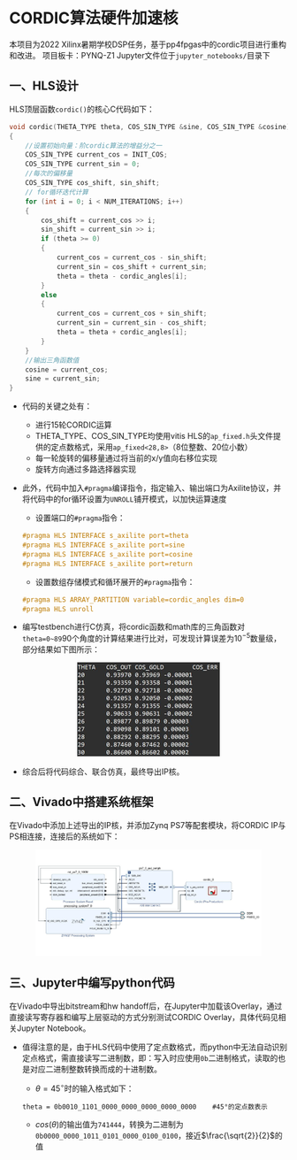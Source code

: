 # CORDIC算法硬件加速核

本项目为2022 Xilinx暑期学校DSP任务，基于pp4fpgas中的cordic项目进行重构和改进。
项目板卡：PYNQ-Z1
Jupyter文件位于`jupyter_notebooks/`目录下

## 一、HLS设计

HLS顶层函数`cordic()`的核心C代码如下：
```c
void cordic(THETA_TYPE theta, COS_SIN_TYPE &sine, COS_SIN_TYPE &cosine)
{
    //设置初始向量：阶cordic算法的增益分之一
    COS_SIN_TYPE current_cos = INIT_COS;
    COS_SIN_TYPE current_sin = 0;
    //每次的偏移量
    COS_SIN_TYPE cos_shift, sin_shift;
    // for循环迭代计算
    for (int i = 0; i < NUM_ITERATIONS; i++)
    {
    	cos_shift = current_cos >> i;
    	sin_shift = current_sin >> i;
    	if (theta >= 0)
    	{
    		current_cos = current_cos - sin_shift;
    		current_sin = cos_shift + current_sin;
    		theta = theta - cordic_angles[i];
    	}
    	else
    	{
    		current_cos = current_cos + sin_shift;
    		current_sin = current_sin - cos_shift;
    		theta = theta + cordic_angles[i];
    	}
    }
    //输出三角函数值
    cosine = current_cos;
    sine = current_sin;
}
```

 - 代码的关键之处有：
     - 进行15轮CORDIC运算
     - THETA_TYPE、COS_SIN_TYPE均使用vitis HLS的`ap_fixed.h`头文件提供的定点数格式，采用`ap_fixed<28,8>`（8位整数、20位小数）
     - 每一轮旋转的偏移量通过将当前的x/y值向右移位实现
     - 旋转方向通过多路选择器实现

 - 此外，代码中加入`#pragma`编译指令，指定输入、输出端口为Axilite协议，并将代码中的for循环设置为`UNROLL`铺开模式，以加快运算速度
     - 设置端口的`#pragma`指令：

    ```c
    #pragma HLS INTERFACE s_axilite port=theta
    #pragma HLS INTERFACE s_axilite port=sine
    #pragma HLS INTERFACE s_axilite port=cosine
    #pragma HLS INTERFACE s_axilite port=return
    ```

     - 设置数组存储模式和循环展开的`#pragma`指令：

    ```c
    #pragma HLS ARRAY_PARTITION variable=cordic_angles dim=0
    #pragma HLS unroll
    ```

 - 编写testbench进行C仿真，将cordic函数和math库的三角函数对`theta=0~89`90个角度的计算结果进行比对，可发现计算误差为$10^{-5}$数量级，部分结果如下图所示：

<div align=center>
<img src="./assets/cordic_Error.jpg" style="zoom:50%;" />
</div>

 - 综合后将代码综合、联合仿真，最终导出IP核。

## 二、Vivado中搭建系统框架

在Vivado中添加上述导出的IP核，并添加Zynq PS7等配套模块，将CORDIC IP与PS相连接，连接后的系统如下：

<div align=center>
<img src="./assets/cordic_Diagram.jpg" style="zoom:40%;" />
</div>

## 三、Jupyter中编写python代码

在Vivado中导出bitstream和hw handoff后，在Jupyter中加载该Overlay，通过直接读写寄存器和编写上层驱动的方式分别测试CORDIC Overlay，具体代码见相关Jupyter Notebook。

 - 值得注意的是，由于HLS代码中使用了定点数格式，而python中无法自动识别定点格式，需直接读写二进制数，即：写入时应使用`0b`二进制格式，读取的也是对应二进制整数转换而成的十进制数。

     - $\theta=45^{\circ}$时的输入格式如下：

    ```
    theta = 0b0010_1101_0000_0000_0000_0000_0000    #45°的定点数表示
    ```

     - $cos(\theta)$的输出值为`741444`，转换为二进制为`0b0000_0000_1011_0101_0000_0100_0100`，接近$\frac{\sqrt{2}}{2}$的值
